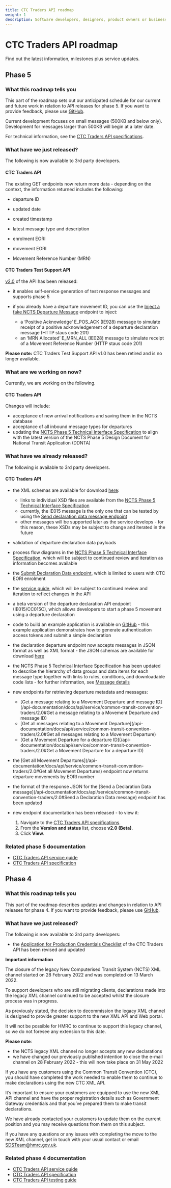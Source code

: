 ```yaml
---
title: CTC Traders API roadmap
weight: 1
description: Software developers, designers, product owners or business analysts - see how you can integrate your software with Common Transit Convention Traders API.
---
```

# CTC Traders API roadmap

Find out the latest information, milestones plus service updates.

## Phase 5
### What this roadmap tells you
This part of the roadmap sets out our anticipated schedule for our current and future work in relation to API releases for phase 5. If you want to provide feedback, please use [GitHub](https://github.com/hmrc/common-transit-convention-traders/issues).

Current development focuses on small messages (500KB and below only). Development for messages larger than 500KB will begin at a later date.

For technical information, see the [CTC Traders API specifications](/api-documentation/docs/api/service/common-transit-convention-traders/2.0).

### What have we just released?
The following is now available to 3rd party developers.

#### CTC Traders API

The existing GET endpoints now return more data - depending on the context, the information returned includes the following:

- departure ID

- updated date

- created timestamp

- latest message type and description

- enrolment EORI

- movement EORI

- Movement Reference Number (MRN)

#### CTC Traders Test Support API

[v2.0](/api-documentation/docs/api/service/common-transit-convention-traders-test-support/2.0) of the API has been released:

- it enables self-service generation of test response messages and supports phase 5

- if you already have a departure movement ID, you can use the [Inject a fake NCTS Departure Message](/api-documentation/docs/api/service/common-transit-convention-traders-test-support/2.0#Inject%20a%20fake%20NCTS%20Departure%20Message) endpoint to inject:

  - a ‘Positive Acknowledge’ E_POS_ACK (IE928) message to simulate receipt of a positive acknowledgement of a departure declaration message (HTTP staus code 201)
  - an ‘MRN Allocated’ E_MRN_ALL (IE028) message to simulate receipt of a Movement Reference Number (HTTP staus code 201)

**Please note:**  CTC Traders Test Support API v1.0 has been retired and is no longer available.

### What are we working on now?
Currently, we are working on the following.

#### CTC Traders API

Changes will include:

- acceptance of new arrival notifications and saving them in the NCTS database
- acceptance of all inbound message types for departures
- updating the [NCTS Phase 5 Technical Interface Specification](/guides/ctc-traders-phase5-tis) to align with the latest version of the NCTS Phase 5 Design Document for National Transit Application (DDNTA)

### What have we already released?
The following is available to 3rd party developers.

#### CTC Traders API

- the XML schemas are available for download [here](https://github.com/hmrc/transit-movements-validator/tree/main/conf/xsd):
    - links to individual XSD files are available from the [NCTS Phase 5 Technical Interface Specification](/guides/ctc-traders-phase5-tis)
    - currently, the IE015 message is the only one that can be tested by using the [Send declaration data message endpoint](/api-documentation/docs/api/service/common-transit-convention-traders/2.0#Send%20a%20Decla[…]20Data%20message)
    - other messages will be supported later as the service develops - for this reason, these XSDs may be subject to change and iterated in the future

- validation of departure declaration data payloads
- process flow diagrams in the [NCTS Phase 5 Technical Interface Specification](/guides/ctc-traders-phase5-tis), which will be subject to continued review and iteration as information becomes available
- the [Submit Declaration Data endpoint](/api-documentation/docs/api/service/common-transit-convention-traders/2.0#Send%20a%20Declaration%20Data%20message), which is limited to users with CTC EORI enrolment
- the [service guide](/guides/ctc-traders-phase5-service-guide/), which will be subject to continued review and iteration to reflect changes in the API
- a beta version of the departure declaration API endpoint (IE015/CC015C), which allows developers to start a phase 5 movement using a departure declaration
- code to build an example application is available on [GitHub](https://github.com/hmrc/ctc-traders-example-java-client) - this example application demonstrates how to generate authentication access tokens and submit a simple declaration
- the declaration departure endpoint now accepts messages in JSON format as well as XML format - the JSON schemas are available for download [here](https://github.com/hmrc/transit-movements-validator/tree/main/conf/json)
- the NCTS Phase 5 Technical Interface Specification has been updated to describe the hierarchy of data groups and data items for each message type together with links to rules, conditions, and downloadable code lists - for further information, see [Message details](/guides/ctc-traders-phase5-tis/documentation/messagetypes.html#message-details)
- new endpoints for retrieving departure metadata and messages:
    - [Get a message relating to a Movement Departure and message ID](/api-documentation/docs/api/service/common-transit-convention-traders/2.0#Get a message relating to a Movement Departure and message ID)
    - [Get all messages relating to a Movement Departure](/api-documentation/docs/api/service/common-transit-convention-traders/2.0#Get all messages relating to a Movement Departure)
    - [Get a Movement Departure for a departure ID](/api-documentation/docs/api/service/common-transit-convention-traders/2.0#Get a Movement Departure for a departure ID)

- the [Get all Movement Departures](/api-documentation/docs/api/service/common-transit-convention-traders/2.0#Get all Movement Departures) endpoint now returns departure movements by EORI number
- the format of the response JSON for the [Send a Declaration Data message](/api-documentation/docs/api/service/common-transit-convention-traders/2.0#Send a Declaration Data message) endpoint has been updated
- new endpoint documentation has been released - to view it:
    1. Navigate to the [CTC Traders API specifications](/api-documentation/docs/api/service/common-transit-convention-traders/2.0).
    2. From the **Version and status** list, choose **v2.0 (Beta)**.
    3. Click **View**.

### Related phase 5 documentation

  * [CTC Traders API service guide](/guides/ctc-traders-phase5-service-guide)
  * [CTC Traders API specification](/api-documentation/docs/api/service/common-transit-convention-traders/2.0)

## Phase 4
### What this roadmap tells you
This part of the roadmap describes updates and changes in relation to API releases for phase 4. If you want to provide feedback, please use [GitHub](https://github.com/hmrc/common-transit-convention-traders/issues).

### What have we just released?
The following is now available to 3rd party developers:

- the [Application for Production Credentials Checklist](/guides/ctc-traders-phase4-testing-guide/figures/CTC_Traders_API_Application_for_Productions_Credentials_v0.1_Aug22.docx) of the CTC Traders API has been revised and updated

**Important information**

The closure of the legacy New Computerised Transit System (NCTS) XML channel started on 28 February 2022 and was completed on 13 March 2022.

To support developers who are still migrating clients, declarations made into the legacy XML channel continued to be accepted whilst the closure process was in progress. 

As previously stated, the decision to decommission the legacy XML channel is designed to provide greater support to the new XML API and Web portal.

It will not be possible for HMRC to continue to support this legacy channel, so we do not foresee any extension to this date.

**Please note**:

 - the NCTS legacy XML channel no longer accepts any new declarations
 - we have changed our previously published intention to close the e-mail channel on 28 February 2022 - this will now take place on 31 May 2022

If you have any customers using the Common Transit Convention (CTC), you should have completed the work needed to enable them to continue to make declarations using the new CTC XML API. 

It’s important to ensure your customers are equipped to use the new XML API channel and have the proper registration details such as Government Gateway credentials and that you’ve prepared them to make transit declarations.

We have already contacted your customers to update them on the current position and you may receive questions from them on this subject.

If you have any questions or any issues with completing the move to the new XML channel, get in touch with your usual contact or email [SDSTeam@hmrc.gov.uk](mailto:SDSTeam@hmrc.gov.uk).

### Related phase 4 documentation
<!--- Section owner: MTD Programme --->

  * [CTC Traders API service guide](/guides/ctc-traders-phase4-service-guide)
  * [CTC Traders API specification](/api-documentation/docs/api/service/common-transit-convention-traders/1.0)
  * [CTC Traders API testing guide](/guides/ctc-traders-phase4-testing-guide)
